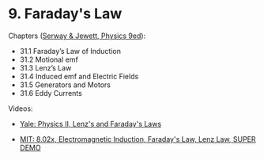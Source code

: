 # 9. Faraday's Law

Chapters ([Serway & Jewett, Physics 9ed](https://annas-archive.org/md5/076b2e7e2084a32914bcb8ca29d04f4d)):
- 31.1 Faraday’s Law of Induction
- 31.2 Motional emf
- 31.3 Lenz’s Law
- 31.4 Induced emf and Electric Fields
- 31.5 Generators and Motors
- 31.6 Eddy Currents

Videos:
- [Yale: Physics II, Lenz's and Faraday's Laws](https://www.youtube.com/watch?v=EYYNRubHIno&list=PLD07B2225BB40E582)
<!---->
- [MIT: 8.02x, Electromagnetic Induction, Faraday's Law, Lenz Law, SUPER DEMO](https://www.youtube.com/watch?v=nGQbA2jwkWI&list=PLyQSN7X0ro2314mKyUiOILaOC2hk6Pc3j)
<!---->